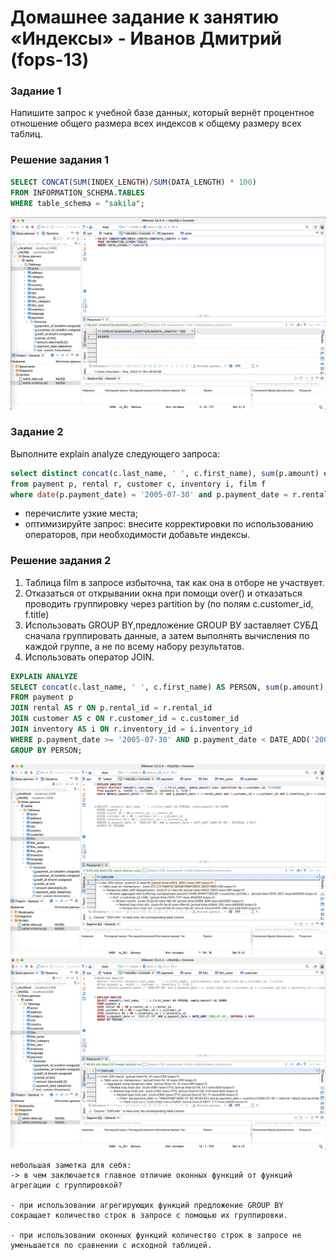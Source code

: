 # Домашнее задание к занятию «Индексы» - Иванов Дмитрий (fops-13)

### Задание 1

Напишите запрос к учебной базе данных, который вернёт процентное отношение общего размера всех индексов к общему размеру всех таблиц.

### Решение задания 1
```sql
SELECT CONCAT(SUM(INDEX_LENGTH)/SUM(DATA_LENGTH) * 100)
FROM INFORMATION_SCHEMA.TABLES
WHERE table_schema = "sakila";
```
![12-05_1](https://github.com/dmlorren/netology-homework/blob/main/Data_storage/img/12-05_1.png)


### Задание 2

Выполните explain analyze следующего запроса:
```sql
select distinct concat(c.last_name, ' ', c.first_name), sum(p.amount) over (partition by c.customer_id, f.title)
from payment p, rental r, customer c, inventory i, film f
where date(p.payment_date) = '2005-07-30' and p.payment_date = r.rental_date and r.customer_id = c.customer_id and i.inventory_id = r.inventory_id
```
- перечислите узкие места;
- оптимизируйте запрос: внесите корректировки по использованию операторов, при необходимости добавьте индексы.


### Решение задания 2
1. Таблица film в запросе избыточна, так как она в отборе не участвует.
2. Отказаться от открывании окна при помощи over() и отказаться проводить группировку через partition by (по полям c.customer_id, f.title)
3. Использовать GROUP BY,предложение GROUP ВУ заставляет СУБД сначала группировать данные, а затем выполнять вычисления по каждой группе, а не по всему набору результатов.
4. Использовать оператор JOIN.

```sql
EXPLAIN ANALYZE
SELECT concat(c.last_name, ' ', c.first_name) AS PERSON, sum(p.amount) AS SUMMA
FROM payment p
JOIN rental AS r ON p.rental_id = r.rental_id
JOIN customer AS c ON r.customer_id = c.customer_id 
JOIN inventory AS i ON r.inventory_id = i.inventory_id 
WHERE p.payment_date >= '2005-07-30' AND p.payment_date < DATE_ADD('2005-07-30', INTERVAL 1 DAY)
GROUP BY PERSON;
```
![12-05_2](https://github.com/dmlorren/netology-homework/blob/main/Data_storage/img/12-05_2.png)
![12-05_3](https://github.com/dmlorren/netology-homework/blob/main/Data_storage/img/12-05_3.png)

```
небольшая заметка для себя:
-> в чем заключается главное отличие оконных функций от функций агрегации с группировкой? 

- при использовании агрегирующих функций предложение GROUP BY сокращает количество строк в запросе с помощью их группировки.

- при использовании оконных функций количество строк в запросе не уменьшается по сравнении с исходной таблицей.
```
